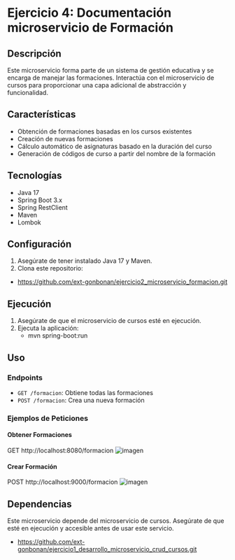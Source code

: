 # Ejercicio 4: Documentación microservicio de Formación

## Descripción

Este microservicio forma parte de un sistema de gestión educativa y se encarga de manejar las formaciones. Interactúa con el microservicio de cursos para proporcionar una capa adicional de abstracción y funcionalidad.

## Características

- Obtención de formaciones basadas en los cursos existentes
- Creación de nuevas formaciones
- Cálculo automático de asignaturas basado en la duración del curso
- Generación de códigos de curso a partir del nombre de la formación

## Tecnologías

- Java 17
- Spring Boot 3.x
- Spring RestClient
- Maven
- Lombok

## Configuración

1. Asegúrate de tener instalado Java 17 y Maven.
2. Clona este repositorio:
  - https://github.com/ext-gonbonan/ejercicio2_microservicio_formacion.git

## Ejecución

1. Asegúrate de que el microservicio de cursos esté en ejecución.
2. Ejecuta la aplicación:
   - mvn spring-boot:run

## Uso

### Endpoints

- `GET /formacion`: Obtiene todas las formaciones
- `POST /formacion`: Crea una nueva formación

### Ejemplos de Peticiones

#### Obtener Formaciones
GET http://localhost:8080/formacion
![imagen](https://github.com/ext-gonbonan/ejercicio2_microservicio_formacion/assets/173496006/c6686a73-5043-4d80-b8bf-1356769e1793)


#### Crear Formación
POST http://localhost:9000/formacion
![imagen](https://github.com/ext-gonbonan/ejercicio2_microservicio_formacion/assets/173496006/4a7e7cb3-1ae0-4690-93f6-159dadc4de09)


## Dependencias

Este microservicio depende del microservicio de cursos. Asegúrate de que esté en ejecución y accesible antes de usar este servicio.
- https://github.com/ext-gonbonan/ejercicio1_desarrollo_microservicio_crud_cursos.git
